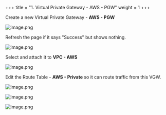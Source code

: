 +++
title = "1. Virtual Private Gateway - AWS - PGW"
weight = 1
+++


Create a new Virtual Private Gateway - **AWS - PGW**


![image.png](https://prod-files-secure.s3.us-west-2.amazonaws.com/d5da4832-3825-4b06-9f7d-86c687d890a2/330d9412-b5e2-41c2-86ba-66c9f4fa82d6/image.png?X-Amz-Algorithm=AWS4-HMAC-SHA256&X-Amz-Content-Sha256=UNSIGNED-PAYLOAD&X-Amz-Credential=AKIAT73L2G45HZZMZUHI%2F20240903%2Fus-west-2%2Fs3%2Faws4_request&X-Amz-Date=20240903T171244Z&X-Amz-Expires=3600&X-Amz-Signature=5e530661254e6955085b6743410b213fdec8a4490783eac5458b02c8d98ccfe2&X-Amz-SignedHeaders=host&x-id=GetObject)


Refresh the page if it says "Success" but shows nothing.


![image.png](https://prod-files-secure.s3.us-west-2.amazonaws.com/d5da4832-3825-4b06-9f7d-86c687d890a2/d3b02044-81aa-4990-af24-c7140f784c21/image.png?X-Amz-Algorithm=AWS4-HMAC-SHA256&X-Amz-Content-Sha256=UNSIGNED-PAYLOAD&X-Amz-Credential=AKIAT73L2G45HZZMZUHI%2F20240903%2Fus-west-2%2Fs3%2Faws4_request&X-Amz-Date=20240903T171244Z&X-Amz-Expires=3600&X-Amz-Signature=b1fe718befb5895a31f7fffa943a89071f5ec953d257cad7a3b03661591b1acd&X-Amz-SignedHeaders=host&x-id=GetObject)


Select and attach it to **VPC - AWS**


![image.png](https://prod-files-secure.s3.us-west-2.amazonaws.com/d5da4832-3825-4b06-9f7d-86c687d890a2/c4bb2bf1-9956-42f9-8d1a-6319b893192e/image.png?X-Amz-Algorithm=AWS4-HMAC-SHA256&X-Amz-Content-Sha256=UNSIGNED-PAYLOAD&X-Amz-Credential=AKIAT73L2G45HZZMZUHI%2F20240903%2Fus-west-2%2Fs3%2Faws4_request&X-Amz-Date=20240903T171244Z&X-Amz-Expires=3600&X-Amz-Signature=10d03c4ea7c2992d89dc22de0fab60d7983946dde135e4b1676dadb0e396feb2&X-Amz-SignedHeaders=host&x-id=GetObject)


Edit the Route Table - **AWS - Private** so it can route traffic from this VGW.


![image.png](https://prod-files-secure.s3.us-west-2.amazonaws.com/d5da4832-3825-4b06-9f7d-86c687d890a2/3e4acad0-4c0e-4f11-86b1-bd63fb30145d/image.png?X-Amz-Algorithm=AWS4-HMAC-SHA256&X-Amz-Content-Sha256=UNSIGNED-PAYLOAD&X-Amz-Credential=AKIAT73L2G45HZZMZUHI%2F20240903%2Fus-west-2%2Fs3%2Faws4_request&X-Amz-Date=20240903T171244Z&X-Amz-Expires=3600&X-Amz-Signature=4585222f699f9a69f0be4e6323b12869e07adde2c6b1514121c57da6341a113f&X-Amz-SignedHeaders=host&x-id=GetObject)


![image.png](https://prod-files-secure.s3.us-west-2.amazonaws.com/d5da4832-3825-4b06-9f7d-86c687d890a2/424b778e-2ce9-487e-99e5-b179a35f49d6/image.png?X-Amz-Algorithm=AWS4-HMAC-SHA256&X-Amz-Content-Sha256=UNSIGNED-PAYLOAD&X-Amz-Credential=AKIAT73L2G45HZZMZUHI%2F20240903%2Fus-west-2%2Fs3%2Faws4_request&X-Amz-Date=20240903T171244Z&X-Amz-Expires=3600&X-Amz-Signature=3d7ed22031874610fb0216447823fcb42efbf82f6120fd611914bd1e8d9a60e5&X-Amz-SignedHeaders=host&x-id=GetObject)


![image.png](https://prod-files-secure.s3.us-west-2.amazonaws.com/d5da4832-3825-4b06-9f7d-86c687d890a2/5c412718-7ea4-47b9-b63b-6b0c0f33ebc7/image.png?X-Amz-Algorithm=AWS4-HMAC-SHA256&X-Amz-Content-Sha256=UNSIGNED-PAYLOAD&X-Amz-Credential=AKIAT73L2G45HZZMZUHI%2F20240903%2Fus-west-2%2Fs3%2Faws4_request&X-Amz-Date=20240903T171244Z&X-Amz-Expires=3600&X-Amz-Signature=149c8cacf9675890e7c73c5a613598fb328757a3f16a46663be1285c7a9115d5&X-Amz-SignedHeaders=host&x-id=GetObject)


